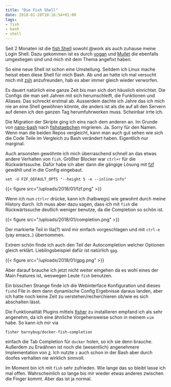 ```yaml
---
title: "Die Fish Shell"
date: 2018-01-28T10:16:54+01:00
tags:
- fish
- bash
- shell
---
```


Seit 2 Monaten ist die [fish Shell](https://fishshell.com) sowohl @work als
auch zuhause meine Login Shell. Dazu gekommen ist es durch
[yogan](http://zogan.de) und [Mullet](https://twitter.com/mulletti) die
ebenfalls umgestiegen sind und mich mit dem Thema angefixt haben.

So eine neue Shell ist schon eine Umstellung. Seitdem ich Linux mache heisst
eben diese Shell für mich Bash. Ab und an hatte ich mal versucht mich mit
[zsh](https://www.zsh.org/) anzufreunden, hab es aber immer gleich wieder
verworfen.

Es dauert natürlich eine ganze Zeit bis man sich dort häuslich einrichtet. Die
Configs die man seit Jahren mit sich herumschleift, die Funktionen und Aliases.
Das schreckt erstmal ab. Ausserdem dachte ich Jahre das ich mich nie an eine
Shell gewöhnen könnte, die anders ist als die auf all den Servern auf denen ich
den ganzen Tag herumfuhrwerken muss. Scheinbar irrte ich.

Die Migration der Skripte ging ich eins nach dem anderen an. Im Grunde von
[nano-bash](https://github.com/noqqe/nano-bash) nach
[fishstaebchen](https://github.com/noqqe/fishstaebchen) migrieren. Ja. Sorry
für den Namen. Wenn man die beiden Repos vergleicht, kann man auch gut sehen
wie sich die Code Teile im Vergleich zu Bash verändert haben. Eigentlich nur
marginal.

Auch ansonsten gewöhnte ich mich überraschend schnell an das etwas andere
Verhalten von `fish`. Größter Blocker war `ctrl+r` für die Rückwärtssuche.
Dafür habe ich aber dann die gängige Lösung mit
[fzf](https://github.com/junegunn/fzf) gewählt und in die Config eingebaut.

```
set -U FZF_DEFAULT_OPTS "--height 5 -e --inline-info"
```

{{< figure src="/uploads/2018/01/fzf.png" >}}

Wenn ich nun `ctrl+r` drücke, kann ich (halbwegs) wie gewohnt durch meine
History durch. Ich muss aber dazu sagen, dass ich mit `fish` die Rückwärtssuche
deutlich weniger benutze, da die Completion so schön ist.

{{< figure src="/uploads/2018/01/completion.png" >}}

Der markierte Teil in lila(?) wird mir einfach vorgeschlagen und mit `ctrl-e`
(yay emacs..) übernommen.

Extrem schön finde ich auch den Teil der Autocompletion welcher Optionen gleich
erklärt. Lieblingsbeispiel dafür ist natürlich `gpg`.

{{< figure src="/uploads/2018/01/gpg.png" >}}

Aber darauf brauche ich jetzt nicht weiter eingehen da es wohl eines der Main
Features ist, weswegen Leute `fish` benutzen.

Ein bisschen Strange finde ich die Webinterface Konfiguration und dieses
`fishd` File in dem dann dynamische Config Ergebnisse daraus landen, aber ich
hatte noch keine Zeit zu verstehen/recherchieren ob/wie es sich abschalten
lässt.

Die Funktionalität Plugins mittels
[fisher](https://github.com/fisherman/fisherman) zu installieren empfand ich
als sehr angenehm, da ich eine ähnliche Vorgehensweise schon in meinem `vim`
habe. So kann ich mir via

```
fisher barnybug/docker-fish-completion
```

einfach die Tab Completion für `docker` holen, so ich sie denn brauche.
Außerdem zu Erwähnen ist noch die (wesentlich) angenehmere Implementation von
[z](https://github.com/fisherman/z). Ich nutzte `z` auch schon in der Bash
aber durch doofes verhalten nie wirklich sinnvoll.

Im Moment bin ich mit `fish` sehr zufrieden. Wie lange das so bleibt lasse ich
mal offen. Wahrscheinlich so lange bis mir wieder etwas anderes zwischen die
Finger kommt. Aber das ist ja normal.
